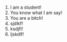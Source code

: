 1. I am a student!
2. You know what I am say!
3. You are a bitch!
 1. sjdlkf!
 2. ksdjfl!
 3. ljskdlf!
